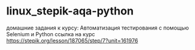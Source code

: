 # linux_stepik-aqa-python
домашние задания к курсу: Автоматизация тестирования с помощью Selenium и Python ссылка на курс https://stepik.org/lesson/187065/step/7?unit=161976
